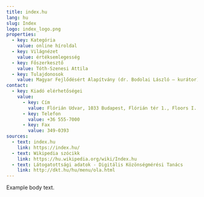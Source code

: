 ```yaml
---
title: index.hu
lang: hu
slug: Index
logo: index_logo.png
properties:
  - key: Kategória
    value: online híroldal
  - key: Világnézet
    value: értéksemlegesség
  - key: Főszerkesztő
    value: Tóth-Szenesi Attila
  - key: Tulajdonosok
    value: Magyar Fejlődésért Alapítvány (dr. Bodolai László – kurátor)
contact:
  - key: Kiadó elérhetőségei
    value:
      - key: Cím
        value: Flórián Udvar, 1033 Budapest, Flórián tér 1., Floors I. and II.
      - key: Telefon
        value: +36 555-7000
      - key: Fax
        value: 349-0393
sources:
  - text: index.hu
    link: https://index.hu/
  - text: Wikipedia szócikk
    link: https://hu.wikipedia.org/wiki/Index.hu
  - text: Látogatottsági adatok - Digitális Közönségmérési Tanács
    link: http://dkt.hu/hu/menu/ola.html
---
```


Example body text.
